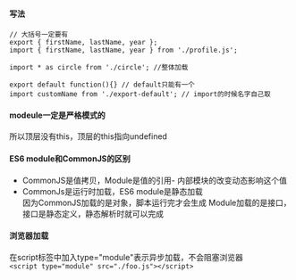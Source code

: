 #### 写法 
```
// 大括号一定要有
export { firstName, lastName, year };
import { firstName, lastName, year } from './profile.js';

import * as circle from './circle'; //整体加载

export default function(){} // default只能有一个 
import customName from './export-default'; // import的时候名字自己取 
```   

#### modeule一定是严格模式的 
所以顶层没有this，顶层的this指向undefined   

#### ES6 module和CommonJS的区别  
- CommonJS是值拷贝，Module是值的引用- 内部模块的改变动态影响这个值  
- CommonJs是运行时加载，ES6 module是静态加载  
因为CommonJS加载的是对象，脚本运行完才会生成
Module加载的是接口，接口是静态定义，静态解析时就可以完成  

#### 浏览器加载  
在script标签中加入type="module"表示异步加载，不会阻塞浏览器  
```<script type="module" src="./foo.js"></script>```  